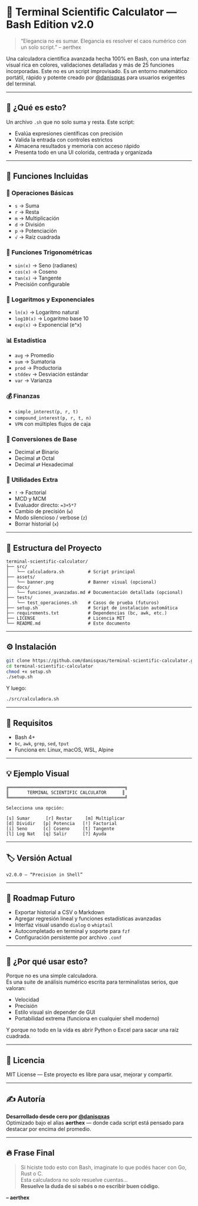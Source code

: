 # 🧮 Terminal Scientific Calculator — Bash Edition v2.0

> “Elegancia no es sumar. Elegancia es resolver el caos numérico con un solo script.” – aerthex

Una calculadora científica avanzada hecha 100% en Bash, con una interfaz visual rica en colores, validaciones detalladas y más de 25 funciones incorporadas. Este no es un script improvisado. Es un entorno matemático portátil, rápido y potente creado por [@danisqxas](https://github.com/danisqxas) para usuarios exigentes del terminal.

---

## 🧠 ¿Qué es esto?

Un archivo `.sh` que no solo suma y resta. Este script:
- Evalúa expresiones científicas con precisión
- Valida la entrada con controles estrictos
- Almacena resultados y memoria con acceso rápido
- Presenta todo en una UI colorida, centrada y organizada

---

## 🚀 Funciones Incluidas

### 🧮 Operaciones Básicas
- `s` → Suma
- `r` → Resta
- `m` → Multiplicación
- `d` → División
- `p` → Potenciación
- `√` → Raíz cuadrada

### 📐 Funciones Trigonométricas
- `sin(x)` → Seno (radianes)
- `cos(x)` → Coseno
- `tan(x)` → Tangente
- Precisión configurable

### 🧪 Logaritmos y Exponenciales
- `ln(x)` → Logaritmo natural
- `log10(x)` → Logaritmo base 10
- `exp(x)` → Exponencial (e^x)

### 📊 Estadística
- `avg` → Promedio
- `sum` → Sumatoria
- `prod` → Productoria
- `stddev` → Desviación estándar
- `var` → Varianza

### 💰 Finanzas
- `simple_interest(p, r, t)`
- `compound_interest(p, r, t, n)`
- `VPN` con múltiples flujos de caja

### 🔁 Conversiones de Base
- Decimal ⇄ Binario
- Decimal ⇄ Octal
- Decimal ⇄ Hexadecimal

### 🔧 Utilidades Extra
- `!` → Factorial
- MCD y MCM
- Evaluador directo: `=3+5*7`
- Cambio de precisión (`w`)
- Modo silencioso / verbose (`z`)
- Borrar historial (`x`)

---

## 📁 Estructura del Proyecto

```
terminal-scientific-calculator/
├── src/
│   └── calculadora.sh         # Script principal
├── assets/
│   └── banner.png             # Banner visual (opcional)
├── docs/
│   └── funciones_avanzadas.md # Documentación detallada (opcional)
├── tests/
│   └── test_operaciones.sh    # Casos de prueba (futuros)
├── setup.sh                   # Script de instalación automática
├── requirements.txt           # Dependencias (bc, awk, etc.)
├── LICENSE                    # Licencia MIT
└── README.md                  # Este documento
```

---

## ⚙️ Instalación

```bash
git clone https://github.com/danisqxas/terminal-scientific-calculator.git
cd terminal-scientific-calculator
chmod +x setup.sh
./setup.sh
```

Y luego:

```bash
./src/calculadora.sh
```

---

## 🧰 Requisitos

- Bash 4+
- `bc`, `awk`, `grep`, `sed`, `tput`
- Funciona en: Linux, macOS, WSL, Alpine

---

## 💡 Ejemplo Visual

```text
╔════════════════════════════════════════════╗
║       TERMINAL SCIENTIFIC CALCULATOR      ║
╚════════════════════════════════════════════╝

Selecciona una opción:

[s] Sumar      [r] Restar     [m] Multiplicar
[d] Dividir   [p] Potencia   [!] Factorial
[i] Seno      [c] Coseno     [t] Tangente
[l] Log Nat   [q] Salir      [?] Ayuda
```

---

## 🏷️ Versión Actual

```
v2.0.0 – “Precision in Shell”
```

---

## 🔮 Roadmap Futuro

- Exportar historial a CSV o Markdown
- Agregar regresión lineal y funciones estadísticas avanzadas
- Interfaz visual usando `dialog` o `whiptail`
- Autocompletado en terminal y soporte para `fzf`
- Configuración persistente por archivo `.conf`

---

## 🧪 ¿Por qué usar esto?

Porque no es una simple calculadora.  
Es una suite de análisis numérico escrita para terminalistas serios, que valoran:
- Velocidad
- Precisión
- Estilo visual sin depender de GUI
- Portabilidad extrema (funciona en cualquier shell moderno)

Y porque no todo en la vida es abrir Python o Excel para sacar una raíz cuadrada.

---

## 📜 Licencia

MIT License — Este proyecto es libre para usar, mejorar y compartir.

---

## ✍️ Autoría

**Desarrollado desde cero por [@danisqxas](https://github.com/danisqxas)**  
Optimizado bajo el alias **aerthex** — donde cada script está pensado para destacar por encima del promedio.

---

## 🔥 Frase Final

> Si hiciste todo esto con Bash, imaginate lo que podés hacer con Go, Rust o C.  
> Esta calculadora no solo resuelve cuentas...  
> **Resuelve la duda de si sabés o no escribir buen código.**

**– aerthex**
